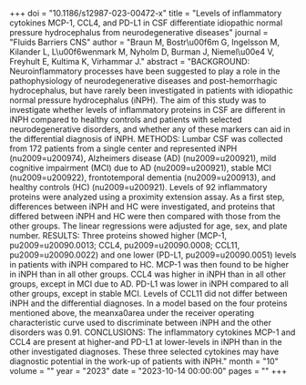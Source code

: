 +++
doi = "10.1186/s12987-023-00472-x"
title = "Levels of inflammatory cytokines MCP-1, CCL4, and PD-L1 in CSF differentiate idiopathic normal pressure hydrocephalus from neurodegenerative diseases"
journal = "Fluids Barriers CNS"
author = "Braun M, Bostr\u00f6m G, Ingelsson M, Kilander L, L\u00f6wenmark M, Nyholm D, Burman J, Niemel\u00e4 V, Freyhult E, Kultima K, Virhammar J."
abstract = "BACKGROUND: Neuroinflammatory processes have been suggested to play a role in the pathophysiology of neurodegenerative diseases and post-hemorrhagic hydrocephalus, but have rarely been investigated in patients with idiopathic normal pressure hydrocephalus (iNPH). The aim of this study was to investigate whether levels of inflammatory proteins in CSF are different in iNPH compared to healthy controls and patients with selected neurodegenerative disorders, and whether any of these markers can aid in the differential diagnosis of iNPH. METHODS: Lumbar CSF was collected from 172 patients from a single center and represented iNPH (nu2009=u200974), Alzheimers disease (AD) (nu2009=u200921), mild cognitive impairment (MCI) due to AD (nu2009=u200921), stable MCI (nu2009=u200922), frontotemporal dementia (nu2009=u200913), and healthy controls (HC) (nu2009=u200921). Levels of 92 inflammatory proteins were analyzed using a proximity extension assay. As a first step, differences between iNPH and HC were investigated, and proteins that differed between iNPH and HC were then compared with those from the other groups. The linear regressions were adjusted for age, sex, and plate number. RESULTS: Three proteins showed higher (MCP-1, pu2009=u20090.0013; CCL4, pu2009=u20090.0008; CCL11, pu2009=u20090.0022) and one lower (PD-L1, pu2009=u20090.0051) levels in patients with iNPH compared to HC. MCP-1 was then found to be higher in iNPH than in all other groups. CCL4 was higher in iNPH than in all other groups, except in MCI due to AD. PD-L1 was lower in iNPH compared to all other groups, except in stable MCI. Levels of CCL11 did not differ between iNPH and the differential diagnoses. In a model based on the four proteins mentioned above, the meanxa0area under the receiver operating characteristic curve used to discriminate between iNPH and the other disorders was 0.91. CONCLUSIONS: The inflammatory cytokines MCP-1 and CCL4 are present at higher-and PD-L1 at lower-levels in iNPH than in the other investigated diagnoses. These three selected cytokines may have diagnostic potential in the work-up of patients with iNPH."
month = "10"
volume = ""
year = "2023"
date = "2023-10-14 00:00:00"
pages = ""
+++

